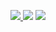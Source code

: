 <a href="https://www.python.org/"> <img src="https://img.shields.io/badge/python-3.13-blue"/> </a> <a href="https://opensource.org/licenses/MIT"> <img src="https://img.shields.io/badge/License-MIT-green.svg"/></a>
<a href="https://www.linux.org/"> <img src="https://img.shields.io/badge/platform-linux-orange"/> </a>
